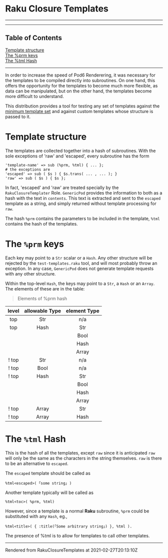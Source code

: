 # Raku Closure Templates

----
----
## Table of Contents
[Template structure](#template-structure)  
[The %prm keys](#the-prm-keys)  
[The %tml Hash](#the-tml-hash)  

----
In order to increase the speed of Pod6 Renderering, it was necessary for the templates to be compiled directly into subroutines. On one hand, this offers the opportunity for the templates to become much more flexible, as data can be manipulated, but on the other hand, the templates become more difficult to understand.

This distribution provides a tool for testing any set of templates against the [minimum template set](PodTemplates.md) and against custom templates whose structure is passed to it.

# Template structure
The templates are collected together into a hash of subroutines. With the sole exceptions of 'raw' and 'escaped', every subroutine has the form

```
'template-name' => sub (%prm, %tml) { ... };
# the exceptions are
'escaped' => sub ( $s ) { $s.trans( ... , ... ); }
'raw' => sub ( $s ) { $s };
```
In fact, 'escaped' and 'raw' are treated specially by the `RakuClosureTemplater` Role. `GenericPod` provides the information to both as a hash with the text in `contents`. This text is extracted and sent to the `escaped` template as a string, and simply returned without template processing for `raw`.

The hash `%prm` contains the parameters to be included in the template, `%tml` contains the hash of the templates.

# The `%prm` keys
Each key may point to a `Str` scalar or a `Hash`. Any other structure will be rejected by the `test-templates.raku` tool, and will most probably throw an exception. In any case, `GenericPod` does not generate template requests with any other structure.

Within the top-level `Hash`, the keys may point to a `Str`, a `Hash` or an `Array`. The elements of these are in the table:

>Elements of %prm hash

 | level | allowable Type | element Type |
|:----:|:----:|:----:|
 | top | Str | n/a |
 | top | Hash | Str |
 |  |  | Bool |
 |  |  | Hash |
 |  |  | Array |
 | ! top | Str | n/a |
 | ! top | Bool | n/a |
 | ! top | Hash | Str |
 |  |  | Bool |
 |  |  | Hash |
 |  |  | Array |
 | ! top | Array | Str |
 | ! top | Array | Hash |

# The `%tml` Hash
This is the hash of all the templates, except `raw` since it is anticipated `raw` will only be the same as the characters in the string themselves. `raw` is there to be an alternative to `escaped`.

The `escaped` template should be called as

```
%tml<escaped>( ｢some string｣ )
```
Another template typically will be called as

```
%tml<toc>( %prm, %tml)
```
However, since a template is a normal **Raku** subroutine, `%prm` could be substituted with any `Hash`, eg.,

```
%tml<title>( { :title(｢Some arbitrary string｣) }, %tml ).
```
The presence of %tml is to allow for templates to call other templates.







----
Rendered from RakuClosureTemplates at 2021-02-27T20:13:10Z